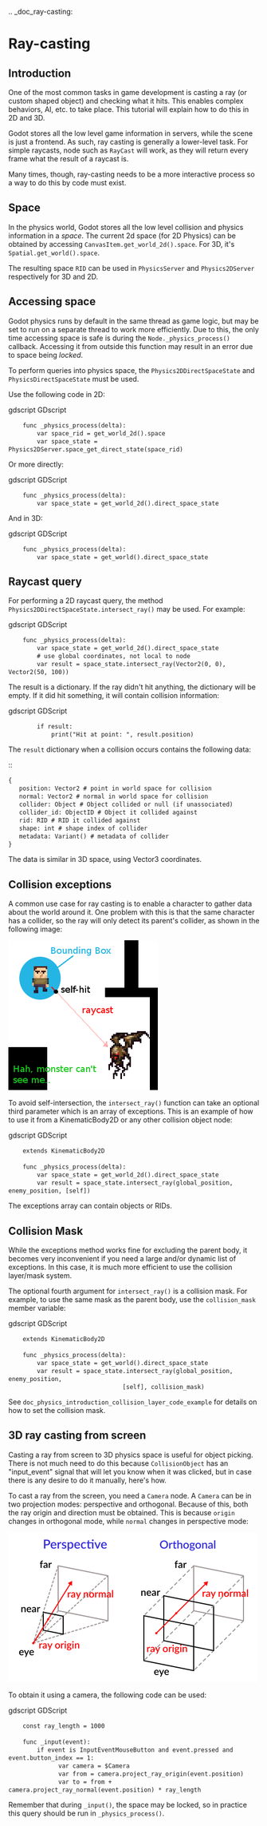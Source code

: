 .. _doc_ray-casting:

Ray-casting
===========

Introduction
------------

One of the most common tasks in game development is casting a ray (or
custom shaped object) and checking what it hits. This enables complex
behaviors, AI, etc. to take place. This tutorial will explain how to
do this in 2D and 3D.

Godot stores all the low level game information in servers, while the
scene is just a frontend. As such, ray casting is generally a
lower-level task. For simple raycasts, node such as
`RayCast`
will work, as they will return every frame what the result of a raycast
is.

Many times, though, ray-casting needs to be a more interactive process
so a way to do this by code must exist.

Space
-----

In the physics world, Godot stores all the low level collision and
physics information in a *space*. The current 2d space (for 2D Physics)
can be obtained by accessing
`CanvasItem.get_world_2d().space`.
For 3D, it's `Spatial.get_world().space`.

The resulting space `RID` can be used in
`PhysicsServer` and
`Physics2DServer` respectively for 3D and 2D.

Accessing space
---------------

Godot physics runs by default in the same thread as game logic, but may
be set to run on a separate thread to work more efficiently. Due to
this, the only time accessing space is safe is during the
`Node._physics_process()`
callback. Accessing it from outside this function may result in an error
due to space being *locked*.

To perform queries into physics space, the
`Physics2DDirectSpaceState`
and `PhysicsDirectSpaceState`
must be used.

Use the following code in 2D:

gdscript GDscript

```
    func _physics_process(delta):
        var space_rid = get_world_2d().space
        var space_state = Physics2DServer.space_get_direct_state(space_rid)
```

Or more directly:

gdscript GDScript

```
    func _physics_process(delta):
        var space_state = get_world_2d().direct_space_state
```

And in 3D:

gdscript GDScript

```
    func _physics_process(delta):
        var space_state = get_world().direct_space_state
```

Raycast query
-------------

For performing a 2D raycast query, the method
`Physics2DDirectSpaceState.intersect_ray()`
may be used. For example:

gdscript GDScript

```
    func _physics_process(delta):
        var space_state = get_world_2d().direct_space_state
        # use global coordinates, not local to node
        var result = space_state.intersect_ray(Vector2(0, 0), Vector2(50, 100))
```

The result is a dictionary. If the ray didn't hit anything, the dictionary will
be empty. If it did hit something, it will contain collision information:

gdscript GDScript

```
        if result:
            print("Hit at point: ", result.position)
```

The `result` dictionary when a collision occurs contains the following
data:

::

    {
       position: Vector2 # point in world space for collision
       normal: Vector2 # normal in world space for collision
       collider: Object # Object collided or null (if unassociated)
       collider_id: ObjectID # Object it collided against
       rid: RID # RID it collided against
       shape: int # shape index of collider
       metadata: Variant() # metadata of collider
    }

The data is similar in 3D space, using Vector3 coordinates.

Collision exceptions
--------------------

A common use case for ray casting is to enable a character to gather data
about the world around it. One problem with this is that the same character
has a collider, so the ray will only detect its parent's collider,
as shown in the following image:

![](img/raycast_falsepositive.png)

To avoid self-intersection, the `intersect_ray()` function can take an
optional third parameter which is an array of exceptions. This is an
example of how to use it from a KinematicBody2D or any other
collision object node:

gdscript GDScript

```
    extends KinematicBody2D

    func _physics_process(delta):
        var space_state = get_world_2d().direct_space_state
        var result = space_state.intersect_ray(global_position, enemy_position, [self])
```

The exceptions array can contain objects or RIDs.

Collision Mask
--------------

While the exceptions method works fine for excluding the parent body, it becomes
very inconvenient if you need a large and/or dynamic list of exceptions. In
this case, it is much more efficient to use the collision layer/mask system.

The optional fourth argument for `intersect_ray()` is a collision mask. For
example, to use the same mask as the parent body, use the `collision_mask`
member variable:

gdscript GDScript

```
    extends KinematicBody2D

    func _physics_process(delta):
        var space_state = get_world().direct_space_state
        var result = space_state.intersect_ray(global_position, enemy_position,
                                [self], collision_mask)
```

See `doc_physics_introduction_collision_layer_code_example` for details on how to set the collision mask.

3D ray casting from screen
--------------------------

Casting a ray from screen to 3D physics space is useful for object
picking. There is not much need to do this because
`CollisionObject`
has an "input_event" signal that will let you know when it was clicked,
but in case there is any desire to do it manually, here's how.

To cast a ray from the screen, you need a `Camera`
node. A `Camera` can be in two projection modes: perspective and
orthogonal. Because of this, both the ray origin and direction must be
obtained. This is because `origin` changes in orthogonal mode, while
`normal` changes in perspective mode:

![](img/raycast_projection.png)

To obtain it using a camera, the following code can be used:

gdscript GDScript

```
    const ray_length = 1000

    func _input(event):
        if event is InputEventMouseButton and event.pressed and event.button_index == 1:
              var camera = $Camera
              var from = camera.project_ray_origin(event.position)
              var to = from + camera.project_ray_normal(event.position) * ray_length
```


Remember that during `_input()`, the space may be locked, so in practice
this query should be run in `_physics_process()`.
